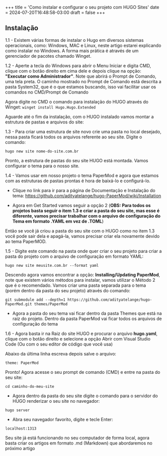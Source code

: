 +++
title = 'Como instalar e configurar o seu projeto com HUGO Sites'
date = 2024-07-20T16:48:58-03:00
draft = false
+++

## Instalação

1.1 - Existem várias formas de instalar o Hugo em diversos sistemas operacionais, como: Windows, MAC e Linux, neste artigo estarei    explicando como instalar no Windows. A forma mais prática é através de um gerenciador de pacotes chamado Winget. 


1.2 - Aperte a tecla do Windows para abrir o Menu Iniciar e digita CMD, clique com o botão direito em cima dele e depois clique na opção: **"Executar como Administrador"**. Note que abrirá o Prompt de Comando, uma tela preta. O caminho mostrado no Prompt de Comando está descrita a pasta System32, que é o que estamos buscando, isso vai facilitar usar os comandos no CMD/Prompt de Comando

Agora digite no CMD o comando para instalação do HUGO através do Winget:
`winget install Hugo.Hugo.Extended` 

Aguarde até o fim da instalação, com o HUGO instalado vamos montar a estrutura de pastas e arquivos do site:

1.3 - Para criar uma estrutura de site novo crie uma pasta no local desejado, nessa pasta ficará todos os arquivos referente ao seu site. Digite o comando: 

`hugo new site nome-do-site.com.br`

Pronto, a estrutura de pastas do seu site HUGO está montada. Vamos configurar o tema para o nosso site.

1.4 - Vamos usar em nosso projeto o tema PaperMod e agora que estamos com as estruturas de pastas prontas é hora de baixá-lo e configurá-lo.

* Clique no link para ir para a página de Documentação e Instalação do tema: https://github.com/adityatelange/hugo-PaperMod/wiki/Installation

* Agora em Get Started vamos seguir a opção 2 (**OBS: Para todos os projetos basta seguir o item 1.3 e criar a pasta do seu site, mas esse é diferente, vamos precisar trabalhar com o arquivo de configuração do Tema em formato .YAML em vez de .TOML**) 

Então se você já criou a pasta do seu site com o HUGO como no item 1.3 você pode sair dela e apagá-la, vamos precisar criar ela novamente devido ao tema PaperMOD. 

1.5 - Digite este comando na pasta onde quer criar o seu projeto para criar a pasta do projeto com o arquivo de configuração em formato YAML:

`hugo new site meusite.com.br --format yaml`

Descendo agora vamos encontrar a opção: **Installing/Updating PaperMod**, note que existem vários métodos para instalar, vamos utilizar o Método 2 que é o recomendado. Vamos criar uma pasta separada para o tema (porém dentro da pasta do seu projeto) através do comando:

`git submodule add --depth=1 https://github.com/adityatelange/hugo-PaperMod.git themes/PaperMod`

* Agora a pasta do seu tema vai ficar dentro da pasta Themes que está na raiz do projeto. Dentro da pasta PaperMod vai ficar todos os arquivos de configuração do tema

1.6 - Agora basta ir na Raiz do site HUGO e procurar o arquivo **hugo.yaml**, clique com o botão direito e selecione a opção Abrir com Visual Studio Code (Ou com o seu editor de código que você usa)

Abaixo da última linha escreva depois salve o arquivo:

`theme: PaperMod`

Pronto! Agora acesse o seu prompt de comando (CMD) e entre na pasta do seu site:

`cd caminho-do-meu-site`

* Agora dentro da pasta do seu site digite o comando para o servidor do HUGO renderizar o seu site no navegador:

`hugo server`

* Abra seu navegador favorito, digite e tecle Enter: 

`localhost:1313` 

Seu site já está funcionando no seu computador de forma local, agora basta criar os artigos em formato .md (Markdown) que abordaremos no próximo artigo


